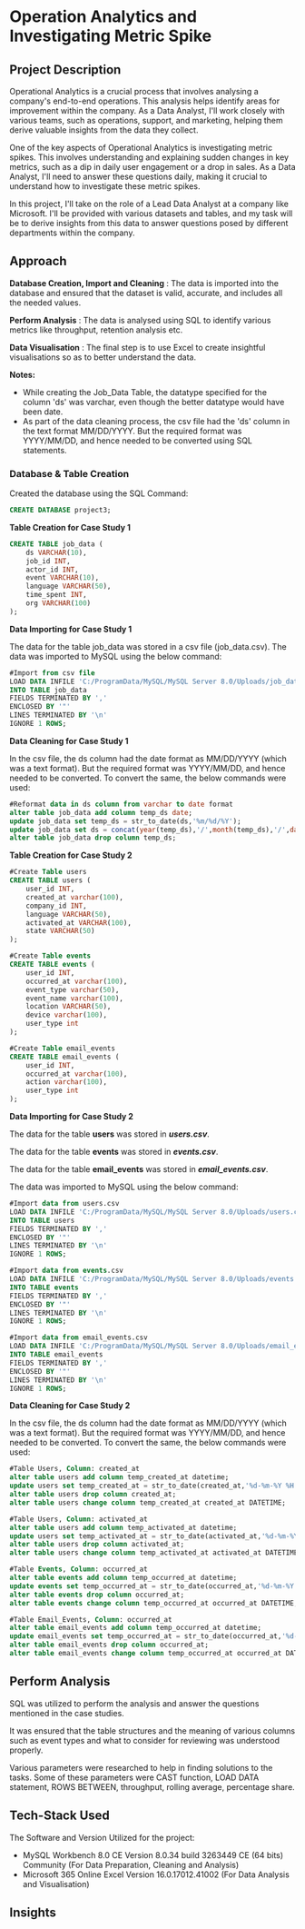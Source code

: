 # Operation Analytics and Investigating Metric Spike

## Project Description
Operational Analytics is a crucial process that involves analysing a company's end-to-end operations. This analysis helps identify areas for improvement within the company. As a Data Analyst, I'll work closely with various teams, such as operations, support, and marketing, helping them derive valuable insights from the data they collect.

One of the key aspects of Operational Analytics is investigating metric spikes. This involves understanding and explaining sudden changes in key metrics, such as a dip in daily user engagement or a drop in sales. As a Data Analyst, I'll need to answer these questions daily, making it crucial to understand how to investigate these metric spikes.

In this project, I'll take on the role of a Lead Data Analyst at a company like Microsoft. I'll be provided with various datasets and tables, and my task will be to derive insights from this data to answer questions posed by different departments within the company. 

## Approach 
**Database Creation, Import and Cleaning** : The data is imported into the database and ensured that the dataset is valid, accurate, and includes all the needed values.

**Perform Analysis** : The data is analysed using SQL to identify various metrics like throughput, retention analysis etc.

**Data Visualisation** : The final step is to use Excel to create insightful visualisations so as to better understand the data. 

**Notes:**
-	While creating the Job_Data Table, the datatype specified for the column 'ds' was varchar, even though the better datatype would have been date.
-	As part of the data cleaning process, the csv file had the 'ds' column in the text format MM/DD/YYYY. But the required format was YYYY/MM/DD, and hence needed to be converted using SQL statements.

### Database & Table Creation 
Created the database using the SQL Command:
```sql
CREATE DATABASE project3;
```


**Table Creation for Case Study 1**

```sql
CREATE TABLE job_data (
    ds VARCHAR(10),
    job_id INT,
    actor_id INT,
    event VARCHAR(10),
    language VARCHAR(50),
    time_spent INT,
    org VARCHAR(100)
);
```

**Data Importing for Case Study 1**

The data for the table job_data was stored in a csv file (job_data.csv). The data was imported to MySQL using the below command:
```sql
#Import from csv file
LOAD DATA INFILE 'C:/ProgramData/MySQL/MySQL Server 8.0/Uploads/job_data_org.csv'
INTO TABLE job_data
FIELDS TERMINATED BY ','
ENCLOSED BY '"'
LINES TERMINATED BY '\n'
IGNORE 1 ROWS;
```

**Data Cleaning for Case Study 1**

In the csv file, the ds column had the date format as MM/DD/YYYY (which was a text format). But the required format was YYYY/MM/DD, and hence needed to be converted. To convert the same, the below commands were used:
```sql
#Reformat data in ds column from varchar to date format 
alter table job_data add column temp_ds date;
update job_data set temp_ds = str_to_date(ds,'%m/%d/%Y');
update job_data set ds = concat(year(temp_ds),'/',month(temp_ds),'/',day(temp_ds));
alter table job_data drop column temp_ds;
```



**Table Creation for Case Study 2**

```sql
#Create Table users
CREATE TABLE users (
    user_id INT,
    created_at varchar(100),
    company_id INT,
    language VARCHAR(50),
    activated_at VARCHAR(100),
    state VARCHAR(50)
);

#Create Table events
CREATE TABLE events (
    user_id INT,
    occurred_at varchar(100),
    event_type varchar(50),
    event_name varchar(100),
    location VARCHAR(50),
    device varchar(100),
    user_type int
);

#Create Table email_events
CREATE TABLE email_events (
    user_id INT,
    occurred_at varchar(100),
    action varchar(100),
    user_type int
);
```

**Data Importing for Case Study 2**

The data for the table **users** was stored in _**users.csv**_. 

The data for the table **events** was stored in _**events.csv**_. 

The data for the table **email_events** was stored in _**email_events.csv**_.

The data was imported to MySQL using the below command:
```sql
#Import data from users.csv
LOAD DATA INFILE 'C:/ProgramData/MySQL/MySQL Server 8.0/Uploads/users.csv'
INTO TABLE users
FIELDS TERMINATED BY ','
ENCLOSED BY '"'
LINES TERMINATED BY '\n'
IGNORE 1 ROWS;
```
```sql
#Import data from events.csv
LOAD DATA INFILE 'C:/ProgramData/MySQL/MySQL Server 8.0/Uploads/events.csv'
INTO TABLE events
FIELDS TERMINATED BY ','
ENCLOSED BY '"'
LINES TERMINATED BY '\n'
IGNORE 1 ROWS;
```
```sql
#Import data from email_events.csv
LOAD DATA INFILE 'C:/ProgramData/MySQL/MySQL Server 8.0/Uploads/email_events.csv'
INTO TABLE email_events
FIELDS TERMINATED BY ','
ENCLOSED BY '"'
LINES TERMINATED BY '\n'
IGNORE 1 ROWS;
```

**Data Cleaning for Case Study 2**

In the csv file, the ds column had the date format as MM/DD/YYYY (which was a text format). But the required format was YYYY/MM/DD, and hence needed to be converted. To convert the same, the below commands were used:

```sql
#Table Users, Column: created_at
alter table users add column temp_created_at datetime;
update users set temp_created_at = str_to_date(created_at,'%d-%m-%Y %H:%i');
alter table users drop column created_at;
alter table users change column temp_created_at created_at DATETIME; 

#Table Users, Column: activated_at
alter table users add column temp_activated_at datetime;
update users set temp_activated_at = str_to_date(activated_at,'%d-%m-%Y %H:%i');
alter table users drop column activated_at;
alter table users change column temp_activated_at activated_at DATETIME; 
```
```sql
#Table Events, Column: occurred_at
alter table events add column temp_occurred_at datetime;
update events set temp_occurred_at = str_to_date(occurred_at,'%d-%m-%Y %H:%i');
alter table events drop column occurred_at;
alter table events change column temp_occurred_at occurred_at DATETIME; 
```
```sql
#Table Email_Events, Column: occurred_at
alter table email_events add column temp_occurred_at datetime;
update email_events set temp_occurred_at = str_to_date(occurred_at,'%d-%m-%Y %H:%i');
alter table email_events drop column occurred_at;
alter table email_events change column temp_occurred_at occurred_at DATETIME; 
```

## Perform Analysis
SQL was utilized to perform the analysis and answer the questions mentioned in the case studies. 

It was ensured that the table structures and the meaning of various columns such as event types and what to consider for reviewing was understood properly.

Various parameters were researched to help in finding solutions to the tasks. Some of these parameters were CAST function, LOAD DATA statement, ROWS BETWEEN, throughput, rolling average, percentage share.

## Tech-Stack Used
The Software and Version Utilized for the project:
- MySQL Workbench 8.0 CE Version 8.0.34 build 3263449 CE (64 bits) Community (For Data Preparation, Cleaning and Analysis)
- Microsoft 365 Online Excel Version 16.0.17012.41002 (For Data Analysis and Visualisation)

## Insights 

